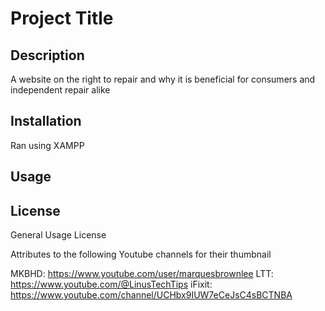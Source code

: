 # Project Title

## Description

A website on the right to repair and why it is beneficial for consumers and independent repair alike
## Installation

Ran using XAMPP

## Usage





## License

General Usage License

Attributes to the following Youtube channels for their thumbnail

MKBHD: https://www.youtube.com/user/marquesbrownlee
LTT: https://www.youtube.com/@LinusTechTips
iFixit: https://www.youtube.com/channel/UCHbx9IUW7eCeJsC4sBCTNBA